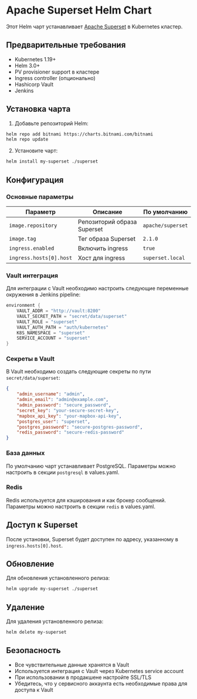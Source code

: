 # Apache Superset Helm Chart

Этот Helm чарт устанавливает [Apache Superset](https://superset.apache.org/) в Kubernetes кластер.

## Предварительные требования

- Kubernetes 1.19+
- Helm 3.0+
- PV provisioner support в кластере
- Ingress controller (опционально)
- Hashicorp Vault
- Jenkins

## Установка чарта

1. Добавьте репозиторий Helm:
```bash
helm repo add bitnami https://charts.bitnami.com/bitnami
helm repo update
```

2. Установите чарт:
```bash
helm install my-superset ./superset
```

## Конфигурация

### Основные параметры

| Параметр | Описание | По умолчанию |
|----------|-----------|--------------|
| `image.repository` | Репозиторий образа Superset | `apache/superset` |
| `image.tag` | Тег образа Superset | `2.1.0` |
| `ingress.enabled` | Включить ingress | `true` |
| `ingress.hosts[0].host` | Хост для ingress | `superset.local` |

### Vault интеграция

Для интеграции с Vault необходимо настроить следующие переменные окружения в Jenkins pipeline:

```groovy
environment {
    VAULT_ADDR = "http://vault:8200"
    VAULT_SECRET_PATH = "secret/data/superset"
    VAULT_ROLE = "superset"
    VAULT_AUTH_PATH = "auth/kubernetes"
    K8S_NAMESPACE = "superset"
    SERVICE_ACCOUNT = "superset"
}
```

### Секреты в Vault

В Vault необходимо создать следующие секреты по пути `secret/data/superset`:

```json
{
    "admin_username": "admin",
    "admin_email": "admin@example.com",
    "admin_password": "secure_password",
    "secret_key": "your-secure-secret-key",
    "mapbox_api_key": "your-mapbox-api-key",
    "postgres_user": "superset",
    "postgres_password": "secure-postgres-password",
    "redis_password": "secure-redis-password"
}
```

### База данных

По умолчанию чарт устанавливает PostgreSQL. Параметры можно настроить в секции `postgresql` в values.yaml.

### Redis

Redis используется для кэширования и как брокер сообщений. Параметры можно настроить в секции `redis` в values.yaml.

## Доступ к Superset

После установки, Superset будет доступен по адресу, указанному в `ingress.hosts[0].host`. 

## Обновление

Для обновления установленного релиза:

```bash
helm upgrade my-superset ./superset
```

## Удаление

Для удаления установленного релиза:

```bash
helm delete my-superset
```

## Безопасность

- Все чувствительные данные хранятся в Vault
- Используется интеграция с Vault через Kubernetes service account
- При использовании в продакшене настройте SSL/TLS
- Убедитесь, что у сервисного аккаунта есть необходимые права для доступа к Vault